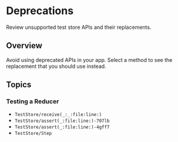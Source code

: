 # Deprecations

Review unsupported test store APIs and their replacements.

## Overview

Avoid using deprecated APIs in your app. Select a method to see the replacement that you should use instead.

## Topics

### Testing a Reducer

- ``TestStore/receive(_:_:file:line:)``
- ``TestStore/assert(_:file:line:)-707lb``
- ``TestStore/assert(_:file:line:)-4gff7``
- ``TestStore/Step``
